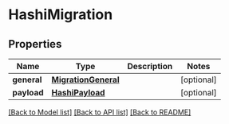 # HashiMigration

## Properties
Name | Type | Description | Notes
------------ | ------------- | ------------- | -------------
**general** | [**MigrationGeneral**](MigrationGeneral.md) |  | [optional] 
**payload** | [**HashiPayload**](HashiPayload.md) |  | [optional] 

[[Back to Model list]](../README.md#documentation-for-models) [[Back to API list]](../README.md#documentation-for-api-endpoints) [[Back to README]](../README.md)


